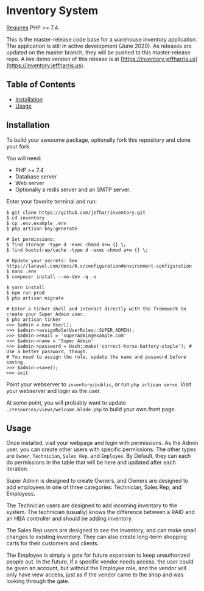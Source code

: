 # Inventory System

[Requires](https://github.com/jefhar/inventory/blob/master/composer.json) PHP >= 7.4.

This is the master-release code base for a warehouse inventory application. The application is still in 
active development (June 2020). As releases are updated on the master branch, they will
be pushed to this master-release repo. A live demo version of this release is at
[https://inventory.jeffharris.us](https://inventory.jeffharris.us).


## Table of Contents

- [Installation](#installation)
- [Usage](#usage)

## Installation
To build your awesome package, optionally fork this repository and clone your
fork.

You will need: 
- PHP >= 7.4
- Database server
- Web server
- Optionally a redis server and an SMTP server.

Enter your favorite terminal and run:
```console
$ git clone https://github.com/jefhar/inventory.git
$ cd inventory
$ cp .env.example .env
$ php artisan key:generate

# Set permissions:
$ find storage -type d -exec chmod a+w {} \;
$ find bootstrap/cache -type d -exec chmod a+w {} \;

# Update your secrets: See https://laravel.com/docs/6.x/configuration#environment-configuration
$ nano .env
$ composer install --no-dev -q -o

$ yarn install
$ npm run prod
$ php artisan migrate

# Enter a tinker shell and interact directly with the framework to create your Super Admin user.
$ php artisan tinker
>>> $admin = new User();
>>> $admin->assignRole(UserRoles::SUPER_ADMIN);
>>> $admin->email = 'superAdmin@example.com'
>>> $admin->name = 'Super Admin'
>>> $admin->password = Hash::make('correct-horse-battery-staple'); # Use a better password, though.
# You need to assign the role, update the name and password before saving.
>>> $admin->save();
>>> exit
```
Point your webserver to `inventory/public`, or run `php artisan serve`. Visit
your webserver and login as the user.

At some point, you will probably want to update `./resources/views/welcome.blade.php`
to build your own front page.

## Usage
Once installed, visit your webpage and login with permissions. As the Admin
user, you can create other users with specific permissions. The other types are
`Owner`, `Technician`, `Sales Rep`, and `Employee`. By Default, they can each do
permissions in the table that will be here and updated after each iteration.

Super Admin is designed to create Owners, and Owners are designed to add employees
in one of three categories: Technician, Sales Rep, and Employees.

The Technician users are designed to add incoming inventory to the system. The
technician (usually) knows the difference between a RAID and an HBA controller and
should be adding inventory.

The Sales Rep users are designed to see the inventory, and can make small changes
to existing inventory. They can also create long-term shopping carts for their
customers and clients.

The Employee is simply a gate for future expansion to keep unauthorized people out.
In the future, if a specific vendor needs access, the user could be given an account,
but without the Employee role, and the vendor will only have view access, just as if
the vendor came to the shop and was looking through the gate.
